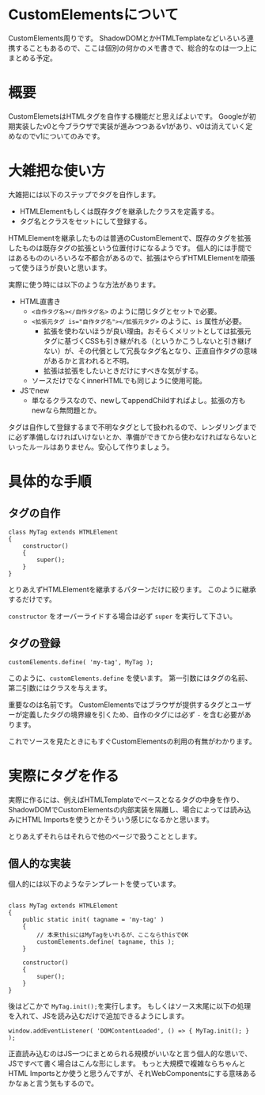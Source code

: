 # CustomElementsについて

CustomElements周りです。
ShadowDOMとかHTMLTemplateなどいろいろ連携することもあるので、ここは個別の何かのメモ書きで、総合的なのは一つ上にまとめる予定。

# 概要

CustomElemetsはHTMLタグを自作する機能だと思えばよいです。
Googleが初期実装したv0と今ブラウザで実装が進みつつあるv1があり、v0は消えていく定めなのでv1についてのみです。

# 大雑把な使い方

大雑把には以下のステップでタグを自作します。

* HTMLElementもしくは既存タグを継承したクラスを定義する。
* タグ名とクラスをセットにして登録する。

HTMLElementを継承したものは普通のCustomElementで、既存のタグを拡張したものは既存タグの拡張という位置付けになるようです。
個人的には手間ではあるもののいろいろな不都合があるので、拡張はやらずHTMLElementを頑張って使うほうが良いと思います。

実際に使う時には以下のような方法があります。

* HTML直書き
    * `<自作タグ名></自作タグ名>` のように閉じタグとセットで必要。
    * `<拡張元タグ is="自作タグ名"></拡張元タグ>` のように、`is` 属性が必要。
        * 拡張を使わないほうが良い理由。おそらくメリットとしては拡張元タグに基づくCSSも引き継がれる（というかこうしないと引き継げない）が、その代償として冗長なタグ名となり、正直自作タグの意味があるかと言われると不明。
        * 拡張は拡張をしたいときだけにすべきな気がする。
    * ソースだけでなくinnerHTMLでも同じように使用可能。
* JSでnew
    * 単なるクラスなので、newしてappendChildすればよし。拡張の方もnewなら無問題とか。

タグは自作して登録するまで不明なタグとして扱われるので、レンダリングまでに必ず準備しなければいけないとか、準備ができてから使わなければならないといったルールはありません。安心して作りましょう。

# 具体的な手順

## タグの自作

```
class MyTag extends HTMLElement
{
	constructor()
	{
		super();
	}
}
```

とりあえずHTMLElementを継承するパターンだけに絞ります。
このように継承するだけです。

`constructor` をオーバーライドする場合は必ず `super` を実行して下さい。

## タグの登録

```
customElements.define( 'my-tag', MyTag );
```

このように、`customElements.define` を使います。
第一引数にはタグの名前、第二引数にはクラスを与えます。

重要なのは名前です。
CustomElementsではブラウザが提供するタグとユーザーが定義したタグの境界線を引くため、自作のタグには必ず `-` を含む必要があります。

これでソースを見たときにもすぐCustomElementsの利用の有無がわかります。

# 実際にタグを作る

実際に作るには、例えばHTMLTemplateでベースとなるタグの中身を作り、ShadowDOMでCustomElementsの内部実装を隔離し、場合によっては読み込みにHTML Importsを使うとかそういう感じになるかと思います。

とりあえずそれらはそれらで他のページで扱うこととします。

## 個人的な実装

個人的には以下のようなテンプレートを使っています。

```

class MyTag extends HTMLElement
{
	public static init( tagname = 'my-tag' )
	{
		// 本来thisにはMyTagをいれるが、ここならthisでOK
		customElements.define( tagname, this );
	}

	constructor()
	{
		super();
	}
}
```

後はどこかで `MyTag.init();`を実行します。
もしくはソース末尾に以下の処理を入れて、JSを読み込むだけで追加できるようにします。

```
window.addEventListener( 'DOMContentLoaded', () => { MyTag.init(); } );
```

正直読み込むのはJS一つにまとめられる規模がいいなと言う個人的な思いで、JSですべて書く場合はこんな形にします。
もっと大規模で複雑ならちゃんとHTML Importsとか使うと思うんですが、それWebComponentsにする意味あるかなぁと言う気もするので。


